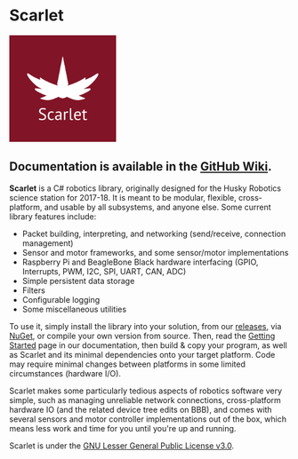 # Scarlet

<img alt="Scarlet Logo" src="_Logo/ScarletLogo-Text.png" width="192">

## Documentation is available in the [GitHub Wiki](https://github.com/huskyroboticsteam/Scarlet/wiki).

**Scarlet** is a C# robotics library, originally designed for the Husky Robotics science station for 2017-18. It is meant to be modular, flexible, cross-platform, and usable by all subsystems, and anyone else. Some current library features include:
- Packet building, interpreting, and networking (send/receive, connection management)
- Sensor and motor frameworks, and some sensor/motor implementations
- Raspberry Pi and BeagleBone Black hardware interfacing (GPIO, Interrupts, PWM, I2C, SPI, UART, CAN, ADC)
- Simple persistent data storage
- Filters
- Configurable logging
- Some miscellaneous utilities

To use it, simply install the library into your solution, from our [releases](https://github.com/huskyroboticsteam/Scarlet/releases), via [NuGet](https://www.nuget.org/packages/HuskyRobotics.Scarlet/), or compile your own version from source. Then, read the [Getting Started](https://github.com/huskyroboticsteam/Scarlet/wiki/Getting-Started) page in our documentation, then build & copy your program, as well as Scarlet and its minimal dependencies onto your target platform. Code may require minimal changes between platforms in some limited circumstances (hardware I/O).

Scarlet makes some particularly tedious aspects of robotics software very simple, such as managing unreliable network connections, cross-platform hardware IO (and the related device tree edits on BBB), and comes with several sensors and motor controller implementations out of the box, which means less work and time for you until you're up and running.

Scarlet is under the [GNU Lesser General Public License v3.0](LICENSE.txt).
